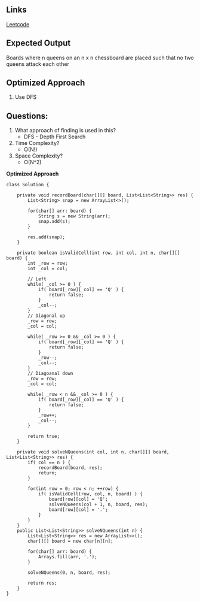 ## Links
[Leetcode](https://leetcode.com/problems/n-queens/description/)

## Expected Output
Boards where n queens on an n x n chessboard are placed such that no two queens attack each other

## Optimized Approach
1. Use DFS

## Questions:
1. What approach of finding is used in this?
    - DFS - Depth First Search
2. Time Complexity?
    - O(N!)
3. Space Complexity?
    - O(N^2)

**Optimized Approach**
```
class Solution {

    private void recordBoard(char[][] board, List<List<String>> res) {
        List<String> snap = new ArrayList<>();

        for(char[] arr: board) {
            String s = new String(arr);
            snap.add(s);
        }

        res.add(snap);
    }

    private boolean isValidCell(int row, int col, int n, char[][] board) {
        int _row = row;
        int _col = col;

        // Left
        while( _col >= 0 ) {
            if( board[_row][_col] == 'Q' ) {
                return false;
            }
            _col--;
        }
        // Diagonal up
        _row = row;
        _col = col;
        
        while( _row >= 0 && _col >= 0 ) {
            if( board[_row][_col] == 'Q' ) {
                return false;
            }
            _row--;
            _col--;
        }
        // Diagoanal down
        _row = row;
        _col = col;

        while( _row < n && _col >= 0 ) {
            if( board[_row][_col] == 'Q' ) {
                return false;
            }
            _row++;
            _col--;
        }

        return true;
    }

    private void solveNQueens(int col, int n, char[][] board, List<List<String>> res) {
        if( col == n ) {
            recordBoard(board, res);
            return;
        }

        for(int row = 0; row < n; ++row) {
            if( isValidCell(row, col, n, board) ) {
                board[row][col] = 'Q';
                solveNQueens(col + 1, n, board, res);
                board[row][col] = '.';
            }
        }
    }
    public List<List<String>> solveNQueens(int n) {
        List<List<String>> res = new ArrayList<>();
        char[][] board = new char[n][n];

        for(char[] arr: board) {
            Arrays.fill(arr, '.');
        }

        solveNQueens(0, n, board, res);

        return res;
    }
}
```
